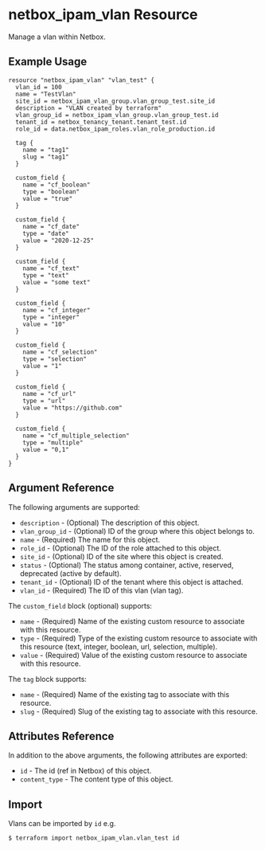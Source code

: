 # netbox\_ipam\_vlan Resource

Manage a vlan within Netbox.

## Example Usage

```hcl
resource "netbox_ipam_vlan" "vlan_test" {
  vlan_id = 100
  name = "TestVlan"
  site_id = netbox_ipam_vlan_group.vlan_group_test.site_id
  description = "VLAN created by terraform"
  vlan_group_id = netbox_ipam_vlan_group.vlan_group_test.id
  tenant_id = netbox_tenancy_tenant.tenant_test.id
  role_id = data.netbox_ipam_roles.vlan_role_production.id
  
  tag {
    name = "tag1"
    slug = "tag1"
  }
  
  custom_field {
    name = "cf_boolean"
    type = "boolean"
    value = "true"
  }

  custom_field {
    name = "cf_date"
    type = "date"
    value = "2020-12-25"
  }

  custom_field {
    name = "cf_text"
    type = "text"
    value = "some text"
  }

  custom_field {
    name = "cf_integer"
    type = "integer"
    value = "10"
  }

  custom_field {
    name = "cf_selection"
    type = "selection"
    value = "1"
  }

  custom_field {
    name = "cf_url"
    type = "url"
    value = "https://github.com"
  }

  custom_field {
    name = "cf_multiple_selection"
    type = "multiple"
    value = "0,1"
  }
}
```

## Argument Reference

The following arguments are supported:
* ``description`` - (Optional) The description of this object.
* ``vlan_group_id`` - (Optional) ID of the group where this object belongs to.
* ``name`` - (Required) The name for this object.
* ``role_id`` - (Optional) The ID of the role attached to this object.
* ``site_id`` - (Optional) ID of the site where this object is created.
* ``status`` - (Optional) The status among container, active, reserved, deprecated (active by default).
* ``tenant_id`` - (Optional) ID of the tenant where this object is attached.
* ``vlan_id`` - (Required) The ID of this vlan (vlan tag).

The ``custom_field`` block (optional) supports:
* ``name`` - (Required) Name of the existing custom resource to associate with this resource.
* ``type`` - (Required) Type of the existing custom resource to associate with this resource (text, integer, boolean, url, selection, multiple).
* ``value`` - (Required) Value of the existing custom resource to associate with this resource.

The ``tag`` block supports:
* ``name`` - (Required) Name of the existing tag to associate with this resource.
* ``slug`` - (Required) Slug of the existing tag to associate with this resource.

## Attributes Reference

In addition to the above arguments, the following attributes are exported:
* ``id`` - The id (ref in Netbox) of this object.
* ``content_type`` - The content type of this object.

## Import

Vlans can be imported by `id` e.g.

```
$ terraform import netbox_ipam_vlan.vlan_test id
```
